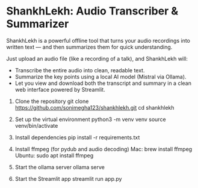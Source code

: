 # ShankhLekh: Audio Transcriber & Summarizer
ShankhLekh is a powerful offline tool that turns your audio recordings into written text — and then summarizes them for quick understanding.

Just upload an audio file (like a recording of a talk), and ShankhLekh will:
- Transcribe the entire audio into clean, readable text.
- Summarize the key points using a local AI model (Mistral via Ollama).
- Let you view and download both the transcript and summary in a clean web interface powered by Streamlit.

1. Clone the repository
git clone https://github.com/sonimegha123/shankhlekh.git
cd shankhlekh

3. Set up the virtual environment
python3 -m venv venv
source venv/bin/activate

5. Install dependencies
pip install -r requirements.txt

6. Install ffmpeg (for pydub and audio decoding)
Mac:
brew install ffmpeg
Ubuntu:
sudo apt install ffmpeg

5. Start the ollama server
ollama serve

6. Start the Streamlit app
streamlit run app.py


